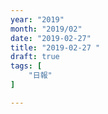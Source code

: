 ```yaml
---
year: "2019"
month: "2019/02"
date: "2019-02-27"
title: "2019-02-27 "
draft: true
tags: [
    "日報"
]

---
```


